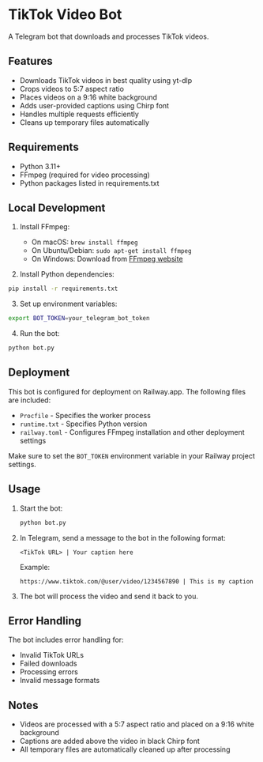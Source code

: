 # TikTok Video Bot

A Telegram bot that downloads and processes TikTok videos.

## Features

- Downloads TikTok videos in best quality using yt-dlp
- Crops videos to 5:7 aspect ratio
- Places videos on a 9:16 white background
- Adds user-provided captions using Chirp font
- Handles multiple requests efficiently
- Cleans up temporary files automatically

## Requirements

- Python 3.11+
- FFmpeg (required for video processing)
- Python packages listed in requirements.txt

## Local Development

1. Install FFmpeg:
   - On macOS: `brew install ffmpeg`
   - On Ubuntu/Debian: `sudo apt-get install ffmpeg`
   - On Windows: Download from [FFmpeg website](https://ffmpeg.org/download.html)

2. Install Python dependencies:
```bash
pip install -r requirements.txt
```

3. Set up environment variables:
```bash
export BOT_TOKEN=your_telegram_bot_token
```

4. Run the bot:
```bash
python bot.py
```

## Deployment

This bot is configured for deployment on Railway.app. The following files are included:
- `Procfile` - Specifies the worker process
- `runtime.txt` - Specifies Python version
- `railway.toml` - Configures FFmpeg installation and other deployment settings

Make sure to set the `BOT_TOKEN` environment variable in your Railway project settings.

## Usage

1. Start the bot:
   ```bash
   python bot.py
   ```

2. In Telegram, send a message to the bot in the following format:
   ```
   <TikTok URL> | Your caption here
   ```

   Example:
   ```
   https://www.tiktok.com/@user/video/1234567890 | This is my caption
   ```

3. The bot will process the video and send it back to you.

## Error Handling

The bot includes error handling for:
- Invalid TikTok URLs
- Failed downloads
- Processing errors
- Invalid message formats

## Notes

- Videos are processed with a 5:7 aspect ratio and placed on a 9:16 white background
- Captions are added above the video in black Chirp font
- All temporary files are automatically cleaned up after processing 